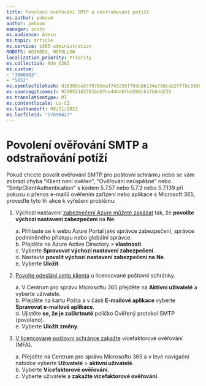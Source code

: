 ```yaml
---
title: Povolení ověřování SMTP a odstraňování potíží
ms.author: pebaum
author: pebaum
manager: scotv
ms.audience: Admin
ms.topic: article
ms.service: o365-administration
ROBOTS: NOINDEX, NOFOLLOW
localization_priority: Priority
ms.collection: Adm_O365
ms.custom:
- "3000003"
- "5652"
ms.openlocfilehash: d16389ca577970deaf743255f75dc86134e79dcab2fff8c33987532fc7ee1105
ms.sourcegitcommit: 920051182781bd97ce4d4d6fbd268cb37b84d239
ms.translationtype: MT
ms.contentlocale: cs-CZ
ms.lasthandoff: 08/11/2021
ms.locfileid: "57890427"
---
```

# <a name="enable-smtp-authentication-and-troubleshooting"></a>Povolení ověřování SMTP a odstraňování potíží

Pokud chcete povolit ověřování SMTP pro poštovní schránku nebo se vám zobrazí chyba "Klient není ověřen", "Ověřování neúspěšné" nebo "SmtpClientAuthentication" s kódem 5.7.57 nebo 5.7.3 nebo 5.7.139 při pokusu o přenos e-mailů ověřením zařízení nebo aplikace s Microsoft 365, proveďte tyto tři akce k vyřešení problému:

1. Výchozí nastavení [zabezpečení Azure můžete zakázat](https://docs.microsoft.com/azure/active-directory/fundamentals/concept-fundamentals-security-defaults) tak, že **povolíte výchozí nastavení zabezpečení** na **Ne**.

    a. Přihlaste se k webu Azure Portal jako správce zabezpečení, správce podmíněného přístupu nebo globální správce.<BR/>
    b. Přejděte na Azure Active Directory > **vlastnosti**.<BR/>
    c. Vyberte **Spravovat výchozí nastavení zabezpečení**.<BR/>
    d. Nastavte **povolit výchozí nastavení zabezpečení na** **Ne**.<BR/>
    e. Vyberte **Uložit**.

2. [Povolte odeslání smtp klienta](https://docs.microsoft.com/exchange/clients-and-mobile-in-exchange-online/authenticated-client-smtp-submission#enable-smtp-auth-for-specific-mailboxes) u licencované poštovní schránky.

    a. V Centrum pro správu Microsoftu 365 přejděte na **Aktivní uživatelé** a vyberte uživatele.<BR/>
    b. Přejděte na kartu Pošta a v části **E-mailové aplikace** vyberte **Spravovat e-mailové aplikace**.<BR/>
    d. Ujistěte **se, že je zaškrtnuté** políčko Ověřený protokol SMTP (povoleno).<BR/>
    e. Vyberte **Uložit změny**.<BR/>

3. [V licencované poštovní schránce zakažte](https://docs.microsoft.com/microsoft-365/admin/security-and-compliance/set-up-multi-factor-authentication#turn-off-legacy-per-user-mfa) vícefaktorové ověřování (MFA).

    a. Přejděte na Centrum pro správu Microsoftu 365 a v levé navigační nabídce vyberte **Uživatelé**  >  **aktivní uživatelé**.<BR/>
    b. Vyberte **Vícefaktorové ověřování**.<BR/>
    c. Vyberte uživatele a **zakažte vícefaktorové ověřování**.<BR/>
